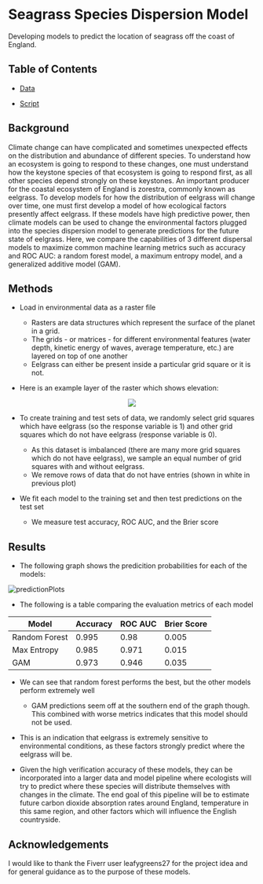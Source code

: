 # Seagrass Species Dispersion Model

Developing models to predict the location of seagrass off the coast of England. 

## Table of Contents

* [Data](https://github.com/colinmichaellynch/Fiverr-Projects/blob/main/Where%20to%20Buy%20Rental%20Properties/CountyInfo.csv)

* [Script](https://github.com/colinmichaellynch/Fiverr-Projects/blob/main/Where%20to%20Buy%20Rental%20Properties/paretoOptimization.R)

## Background

Climate change can have complicated and sometimes unexpected effects on the distribution and abundance of different species. To understand how an ecosystem is going to respond to these changes, one must understand how the keystone species of that ecosystem is going to respond first, as all other species depend strongly on these keystones. An important producer for the coastal ecosystem of England is zorestra, commonly known as eelgrass. To develop models for how the distribution of eelgrass will change over time, one must first develop a model of how ecological factors presently affect eelgrass. If these models have high predictive power, then climate models can be used to change the environmental factors plugged into the species dispersion model to generate predictions for the future state of eelgrass. Here, we compare the capabilities of 3 different dispersal models to maximize common machine learning metrics such as accuracy and ROC AUC: a random forest model, a maximum entropy model, and a generalized additive model (GAM). 

## Methods 

* Load in environmental data as a raster file
  - Rasters are data structures which represent the surface of the planet in a grid.
  - The grids - or matrices - for different environmental features (water depth, kinetic energy of waves, average temperature, etc.) are layered on top of one another
  - Eelgrass can either be present inside a particular grid square or it is not. 

* Here is an example layer of the raster which shows elevation: 

<p align="center">
  <img src = https://user-images.githubusercontent.com/61156429/212992686-b55ac949-dd8c-4a59-966c-3ea1595f6ea5.png>
</p>


* To create training and test sets of data, we randomly select grid squares which have eelgrass (so the response variable is 1) and other grid squares which do not have eelgrass (response variable is 0). 
  - As this dataset is imbalanced (there are many more grid squares which do not have eelgrass), we sample an equal number of grid squares with and without eelgrass. 
  - We remove rows of data that do not have entries (shown in white in previous plot)

* We fit each model to the training set and then test predictions on the test set
  - We measure test accuracy, ROC AUC, and the Brier score  

## Results 

* The following graph shows the predicition probabilities for each of the models: 

![predictionPlots](https://user-images.githubusercontent.com/61156429/212992694-f44daf54-e93b-4fed-b691-a29dc1b0ea2a.png)

* The following is a table comparing the evaluation metrics of each model 

| Model | Accuracy | ROC AUC | Brier Score | 
| --- | --- | --- | --- |
| Random Forest | 0.995 | 0.98 | 0.005 |
| Max Entropy | 0.985 | 0.971 | 0.015 |
| GAM | 0.973 | 0.946 | 0.035 |

* We can see that random forest performs the best, but the other models perform extremely well 
  - GAM predictions seem off at the southern end of the graph though. This combined with worse metrics indicates that this model should not be used. 

* This is an indication that eelgrass is extremely sensitive to environmental conditions, as these factors strongly predict where the eelgrass will be. 

* Given the high verification accuracy of these models, they can be incorporated into a larger data and model pipeline where ecologists will try to predict where these species will distribute themselves with changes in the climate. The end goal of this pipeline will be to estimate future carbon dioxide absorption rates around England, temperature in this same region, and other factors which will influence the English countryside.  

## Acknowledgements

I would like to thank the Fiverr user leafygreens27 for the project idea and for general guidance as to the purpose of these models. 
